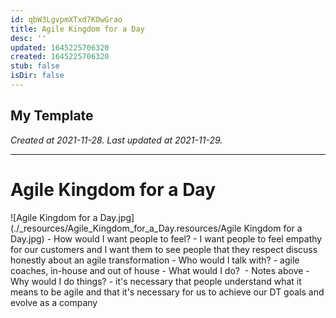 ```yaml
---
id: qbW3LgvpmXTxd7KOwGrao
title: Agile Kingdom for a Day
desc: ''
updated: 1645225706320
created: 1645225706320
stub: false
isDir: false
---
```

My Template
---

_Created at 2021-11-28._
_Last updated at 2021-11-29._




---

# Agile Kingdom for a Day


![Agile Kingdom for a Day.jpg](./_resources/Agile_Kingdom_for_a_Day.resources/Agile Kingdom for a Day.jpg)
\- How would I want people to feel? - I want people to feel empathy for our customers and I want them to see people that they respect discuss honestly about an agile transformation
\- Who would I talk with? - agile coaches, in-house and out of house
\- What would I do?  - Notes above
\- Why would I do things? - it's necessary that people understand what it means to be agile and that it's necessary for us to achieve our DT goals and evolve as a company

